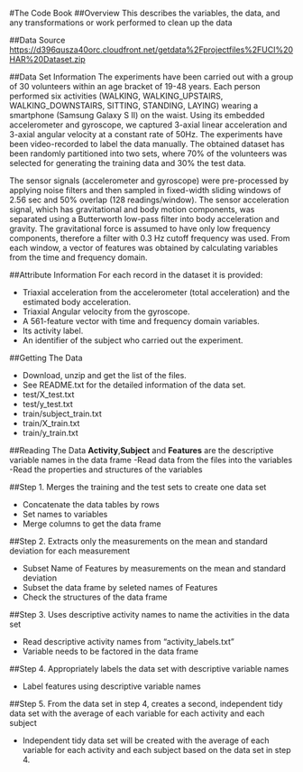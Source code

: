 #The Code Book
##Overview
This describes the variables, the data, and any transformations or work performed to clean up the data

##Data Source
https://d396qusza40orc.cloudfront.net/getdata%2Fprojectfiles%2FUCI%20HAR%20Dataset.zip 

##Data Set Information
The experiments have been carried out with a group of 30 volunteers within an age bracket of 19-48 years. Each person performed six activities (WALKING, WALKING_UPSTAIRS, WALKING_DOWNSTAIRS, SITTING, STANDING, LAYING) wearing a smartphone (Samsung Galaxy S II) on the waist. Using its embedded accelerometer and gyroscope, we captured 3-axial linear acceleration and 3-axial angular velocity at a constant rate of 50Hz. The experiments have been video-recorded to label the data manually. The obtained dataset has been randomly partitioned into two sets, where 70% of the volunteers was selected for generating the training data and 30% the test data. 

The sensor signals (accelerometer and gyroscope) were pre-processed by applying noise filters and then sampled in fixed-width sliding windows of 2.56 sec and 50% overlap (128 readings/window). The sensor acceleration signal, which has gravitational and body motion components, was separated using a Butterworth low-pass filter into body acceleration and gravity. The gravitational force is assumed to have only low frequency components, therefore a filter with 0.3 Hz cutoff frequency was used. From each window, a vector of features was obtained by calculating variables from the time and frequency domain.

##Attribute Information
For each record in the dataset it is provided: 
- Triaxial acceleration from the accelerometer (total acceleration) and the estimated body acceleration. 
- Triaxial Angular velocity from the gyroscope. 
- A 561-feature vector with time and frequency domain variables. 
- Its activity label. 
- An identifier of the subject who carried out the experiment.

##Getting The Data
- Download, unzip and get the list of the files. 
- See README.txt for the detailed information of the data set.
 - test/X_test.txt
 - test/y_test.txt
 - train/subject_train.txt
 - train/X_train.txt
 - train/y_train.txt

##Reading The Data
**Activity**,**Subject** and **Features** are the descriptive variable names in the data frame
-Read data from the files into the variables
-Read the properties and structures of the variables

##Step 1. Merges the training and the test sets to create one data set
- Concatenate the data tables by rows
- Set names to variables
- Merge columns to get the data frame

##Step 2. Extracts only the measurements on the mean and standard deviation for each measurement
- Subset Name of Features by measurements on the mean and standard deviation
- Subset the data frame by seleted names of Features
- Check the structures of the data frame

##Step 3. Uses descriptive activity names to name the activities in the data set
- Read descriptive activity names from “activity_labels.txt”
- Variable needs to be factored in the data frame

##Step 4. Appropriately labels the data set with descriptive variable names
- Label features using descriptive variable names

##Step 5. From the data set in step 4, creates a second, independent tidy data set with the average of each variable for each
activity and each subject
- Independent tidy data set will be created with the average of each variable for each activity and each subject based on the data set in step 4.

